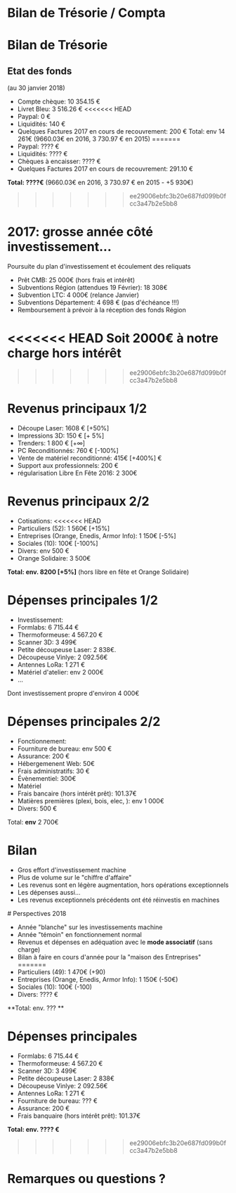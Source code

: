 # Bilan de Trésorie / Compta


# Bilan de Trésorie


## Etat des fonds
(au 30 janvier 2018)

* Compte chèque: 10 354.15  €
* Livret Bleu: 3 516.26 €
<<<<<<< HEAD
* Paypal: 0 €
* Liquidités: 140 €
* Quelques Factures 2017 en cours de recouvrement: 200 €
Total: env 14 261€ (9660.03€ en 2016,  3 730.97 € en 2015)
=======
* Paypal: ???? €
* Liquidités: ???? €
* Chèques à encaisser: ???? €
* Quelques Factures 2017 en cours de recouvrement: 291.10 €

**Total: ????€** (9660.03€ en 2016,  3 730.97 € en 2015 - +5 930€)

>>>>>>> ee29006ebfc3b20e687fd099b0fcc3a47b2e5bb8

# 2017: grosse année côté investissement...

Poursuite du plan d'investissement et écoulement des reliquats

* Prêt CMB: 25 000€ (hors frais et intérêt)
* Subventions Région (attendues 19 Février): 18 308€
* Subvention LTC: 4 000€ (relance Janvier)
* Subventions Département: 4 698 € (pas d'échéance !!!)
* Remboursement à prévoir à la réception des fonds Région

<<<<<<< HEAD
Soit 2000€ à notre charge hors intérêt
=======
>>>>>>> ee29006ebfc3b20e687fd099b0fcc3a47b2e5bb8

# Revenus principaux 1/2

* Découpe Laser: 1608 € [+50%]
* Impressions 3D: 150 € [+ 5%]
* Trenders: 1 800 € [+∞]
* PC Reconditionnés: 760 € [-100%]
* Vente de matériel reconditionné: 415€ [+400%] €
* Support aux professionnels: 200 €
* régularisation Libre En Fête 2016: 2 300€


# Revenus principaux 2/2

* Cotisations:
<<<<<<< HEAD
 * Particuliers (52): 1 560€ [+15%]
 * Entreprises (Orange, Enedis, Armor Info): 1 150€ [-5%]
 * Sociales (10): 100€ [-100%]
* Divers: env 500 €
* Orange Solidaire: 3 500€

**Total: env. 8200 [+5%]**
(hors libre en fête et Orange Solidaire)


# Dépenses principales 1/2

* Investissement:
 * Formlabs: 6 715.44 €
 * Thermoformeuse: 4 567.20 €
 * Scanner 3D: 3 499€
 * Petite découpeuse Laser: 2 838€.
 * Découpeuse Vinlye: 2 092.56€
 * Antennes LoRa: 1 271 €
 * Matériel d'atelier: env 2 000€
 * ...

Dont investissement propre d'environ 4 000€

# Dépenses principales 2/2

* Fonctionnement:
 * Fourniture de bureau: env 500 €
 * Assurance: 200 €
 * Hébergemenent Web: 50€
 * Frais administratifs: 30 €
 * Évènementiel: 300€
* Matériel
 * Frais bancaire (hors intérêt prêt):  101.37€
 * Matières premières (plexi, bois, elec, ): env 1 000€
 * Divers: 500 €

 Total: **env** 2 700€

# Bilan

* Gros effort d'investissement machine
* Plus de volume sur le "chiffre d'affaire"
* Les revenus sont en légère augmentation, hors opérations exceptionnels
* Les dépenses aussi...
* Les revenus exceptionnels précédents ont été réinvestis en machines

# Perspectives 2018

* Année "blanche" sur les investissements machine
* Année "témoin" en fonctionnement normal
* Revenus et dépenses en adéquation avec le **mode associatif** (sans charge)
* Bilan à faire en cours d'année pour la "maison des Entreprises"
=======
* Particuliers (49): 1 470€ (+90)
* Entreprises (Orange, Enedis, Armor Info): 1 150€ (-50€)
* Sociales (10): 100€ (-100)
* Divers: ???? €

**Total: env. ??? **


# Dépenses principales

* Formlabs: 6 715.44 €
* Thermoformeuse: 4 567.20 €
* Scanner 3D: 3 499€
* Petite découpeuse Laser: 2 838€
* Découpeuse Vinlye: 2 092.56€
* Antennes LoRa: 1 271 €
* Fourniture de bureau: ??? €
* Assurance: 200 €
* Frais banquaire (hors intérêt prêt):  101.37€

**Total: env. ???? €**

>>>>>>> ee29006ebfc3b20e687fd099b0fcc3a47b2e5bb8

# Remarques ou questions ?
